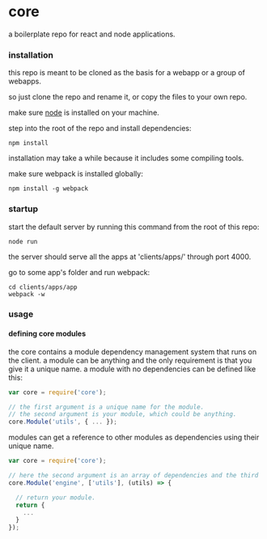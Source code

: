 # core

a boilerplate repo for react and node applications.

### installation

this repo is meant to be cloned as the basis for a webapp or a group of webapps.

so just clone the repo and rename it, or copy the files to your own repo.

make sure <a href="https://nodejs.org/en/">node</a> is installed on your machine.

step into the root of the repo and install dependencies:

```
npm install
```

installation may take a while because it includes some compiling tools.

make sure webpack is installed globally:

```
npm install -g webpack
```

### startup

start the default server by running this command from the root of this repo:

```
node run
```

the server should serve all the apps at 'clients/apps/' through port 4000.

go to some app's folder and run webpack:

```
cd clients/apps/app
webpack -w
```

### usage

#### defining core modules
the core contains a module dependency management system that runs on the client.
a module can be anything and the only requirement is that you give it a unique name.
a module with no dependencies can be defined like this:
```js
var core = require('core');

// the first argument is a unique name for the module.
// the second argument is your module, which could be anything.
core.Module('utils', { ... });

```
modules can get a reference to other modules as dependencies using their unique name.
```js
var core = require('core');

// here the second argument is an array of dependencies and the third
core.Module('engine', ['utils'], (utils) => {

  // return your module.
  return {
    ...
  }
});

```
